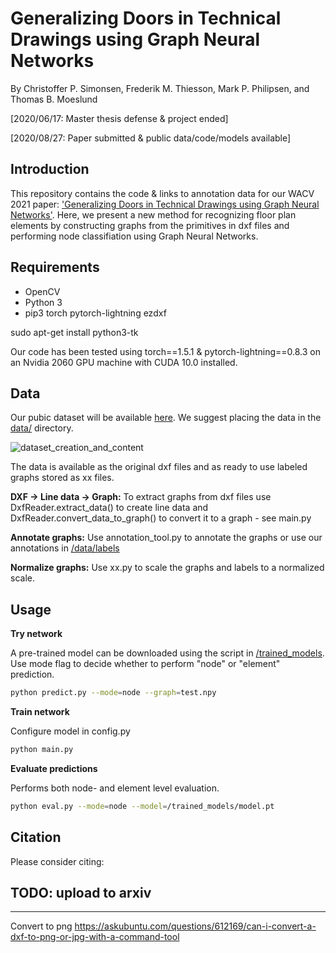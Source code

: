 # Generalizing Doors in Technical Drawings using Graph Neural Networks
By Christoffer P. Simonsen, Frederik M. Thiesson, Mark P. Philipsen, and Thomas B. Moeslund

[2020/06/17: Master thesis defense & project ended]

[2020/08/27: Paper submitted & public data/code/models available]

## Introduction

This repository contains the code & links to annotation data for our WACV 2021 paper: ['Generalizing Doors in Technical Drawings using Graph Neural Networks'](https://arxiv.org/abs/xxx). Here, we present a new method for recognizing floor plan elements by constructing graphs from the primitives in dxf files and performing node classifiation using Graph Neural Networks.

## Requirements

- OpenCV
- Python 3
- pip3 torch pytorch-lightning ezdxf

sudo apt-get install python3-tk

Our code has been tested using torch==1.5.1 & pytorch-lightning==0.8.3 on an Nvidia 2060 GPU machine with CUDA 10.0 installed.

## Data

Our pubic dataset will be available [here](https://vap.aau.dk/). We suggest placing the data in the [data/](data/) directory.




![dataset_creation_and_content](figs/dataset_creation_and_content.png)

The data is available as the original dxf files and as ready to use labeled graphs stored as xx files.

**DXF -> Line data -> Graph:** To extract graphs from dxf files use DxfReader.extract_data() to create line data and DxfReader.convert_data_to_graph() to convert it to a graph - see main.py

**Annotate graphs:** Use annotation_tool.py to annotate the graphs or use our annotations in [/data/labels](/data/labels)

**Normalize graphs:** Use xx.py to scale the graphs and labels to a normalized scale.

## Usage

**Try network**

A pre-trained model can be downloaded using the script in [/trained_models](/trained_models). Use mode flag to decide whether to perform "node" or "element" prediction.

```bash
python predict.py --mode=node --graph=test.npy
```

**Train network**

Configure model in config.py  

```bash
python main.py
```

**Evaluate predictions**

Performs both node- and element level evaluation.

```bash
python eval.py --mode=node --model=/trained_models/model.pt
```

## Citation

Please consider citing:

TODO: upload to arxiv
---

---

Convert to png
https://askubuntu.com/questions/612169/can-i-convert-a-dxf-to-png-or-jpg-with-a-command-tool

